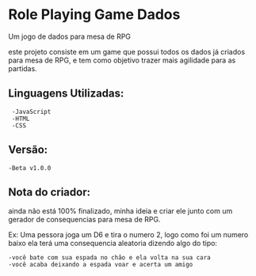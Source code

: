 # Role Playing Game Dados
<p>Um jogo de dados para mesa de RPG</p>
este projeto consiste em um game que possui todos os dados já criados para mesa de RPG, e tem como objetivo trazer mais agilidade para as partidas.

## Linguagens Utilizadas:
     -JavaScript
     -HTML
     -CSS
    
## Versão:
    -Beta v1.0.0
    
## Nota do criador:
<p>ainda não está 100% finalizado, minha ideia e criar ele junto com um gerador de consequencias para mesa de RPG.</p> 
    <p>Ex: Uma pessora joga um D6 e tira o numero 2, logo como foi um numero baixo ela terá uma consequencia aleatoria dizendo algo do tipo:</p>
    
    -você bate com sua espada no chão e ela volta na sua cara
    -você acaba deixando a espada voar e acerta um amigo
    
     
  
 
